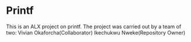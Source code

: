 # Printf

This is an ALX project on printf.
The project was carried out by a team of two:
Vivian Okaforcha(Collaborator)
Ikechukwu Nweke(Repository Owner)

